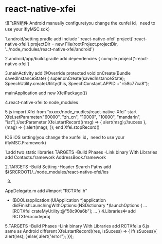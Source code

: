 # react-native-xfei
讯飞RN组件
Android manually configure(you change the xunfei id，need to use your iflyMSC.sdk）

1.android/setting.pradle     add include ':react-native-xfei'
project(':react-native-xfei').projectDir = new File(rootProject.projectDir, '../node_modules/react-native-xfei/android')

2.android/app/build.gradle   add dependencies {   compile project(':react-native-xfei')

3.mainActivity add
@Override protected void onCreate(Bundle savedInstanceState) {   super.onCreate(savedInstanceState);     SpeechUtility.createUtility(this, SpeechConstant.APPID +"=58c77ca8");

mainApplication add new XfeiPackage()}

4.react-native-xfei to node_modules

5.js  import Xfei from “xxxxx/node_mudles/react-native-Xfei”
start
Xfei.setParameter("60000", "zh_cn", "10000", "10000", "mandarin", "iat");//setParameter
Xfei.startRecord((msg) => {       alert(msg);//sucess   },   (mag) => {        alert(mag);   });
end
Xfei.stopRecord()


IOS
iOS setting(you change the xunfei id，need to use your iflyMSC.Framework)

1.add two static libraries
TARGETS -Build Phases -Link binary With Libraries 
add 
Contacts.framework
AddressBook.framework

2.TARGETS -Build Setting -Header Search Paths
add $(SRCROOT)/../node_modules/react-native-xfei/ios

3.
AppDelegate.m
add #import "RCTXfei.h"
- (BOOL)application:(UIApplication *)application didFinishLaunchingWithOptions:(NSDictionary *)launchOptions
{
…
[RCTXfei crateMyUtility:@"58c90a6b"];
…
}
4.Libraries中 add
RCTXfei.xcodeproj   

5.TARGETS -Build Phases -Link binary With Libraries
add RCTXfei.a
6.js same as Android
different
Xfei.startRecord((res, isSucess) => {   if(isSucess){      alert(res);   }else{       alert("error");   }});





